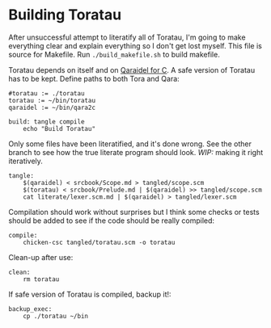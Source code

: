 # Building Toratau

After unsuccessful attempt to literatify all of Toratau, I'm going to make everything clear and explain everything so I don't get lost myself. This file is source for Makefile. Run `./build_makefile.sh` to build makefile.

Toratau depends on itself and on [Qaraidel for C](https://github.com/bouncepaw/qara2c). A safe version of Toratau has to be kept. Define paths to both Tora and Qara:

```make
#toratau := ./toratau
toratau := ~/bin/toratau
qaraidel := ~/bin/qara2c
```

```make
build: tangle compile
	echo "Build Toratau"
```

Only some files have been literatified, and it's done wrong. See the other branch to see how the true literate program should look. *WIP:* making it right iteratively.

```make
tangle:
	$(qaraidel) < srcbook/Scope.md > tangled/scope.scm
	$(toratau) < srcbook/Prelude.md | $(qaraidel) >> tangled/scope.scm
	cat literate/lexer.scm.md | $(qaraidel) > tangled/lexer.scm
```

Compilation should work without surprises but I think some checks or tests should be added to see if the code should be really compiled:

```make
compile:
	chicken-csc tangled/toratau.scm -o toratau
```

Clean-up after use:

```make
clean:
	rm toratau
```

If safe version of Toratau is compiled, backup it!:

```make
backup_exec:
	cp ./toratau ~/bin
```


